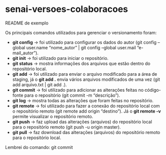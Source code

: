 # senai-versoes-colaboracoes

README de exemplo

Os principais comandos utilizados para gerenciar o versionamento foram:

 - **git config** -> foi utilizado para configurar os dados do autor (git config –global user.name “nome_autor” | git config –global user.mail “e-mail_autor”).
- **git init** -> foi utilizado para iniciar o repositório.
- **git status** -> mostra informações dos arquivos que estão dentro do repositório local.
- **git add** -> foi utilizado para enviar o arquivo modificado para a área de staging, já o **git add .** envia vários arquivos modificados de uma vez (git add arquivo.txt | git add .).
- **git commit** -> foi utilizado para adicionar as alterações feitas no código-fonte para o repositório (git commit -m “descrição”).
- **git log** -> mostra todas as alterações que foram feitas no repositório.
- **git remote** -> foi utilizado para fazer a conexão do repositório local com o repositório remoto (git remote add origin “destino”). Já o **git remote -v** permite visualizar o repositório remoto.
- **git push** -> faz upload das alterações (arquivos) do repositório local para o repositório remoto (git push -u origin master).
- **git pull** -> faz download das alterações (arquivos) do repositório remoto para o repositório local.

Lembrei do comando: git commit